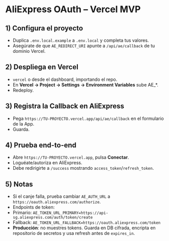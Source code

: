 # AliExpress OAuth – Vercel MVP


## 1) Configura el proyecto
- Duplica `.env.local.example` a `.env.local` y completa tus valores.
- Asegúrate de que `AE_REDIRECT_URI` apunte a `/api/ae/callback` de tu dominio Vercel.


## 2) Despliega en Vercel
- `vercel` o desde el dashboard, importando el repo.
- En **Vercel → Project → Settings → Environment Variables** sube AE_*.
- Redeploy.


## 3) Registra la Callback en AliExpress
- Pega `https://TU-PROYECTO.vercel.app/api/ae/callback` en el formulario de la App.
- Guarda.


## 4) Prueba end-to-end
- Abre `https://TU-PROYECTO.vercel.app`, pulsa **Conectar**.
- Loguéate/autoriza en AliExpress.
- Debe redirigirte a `/success` mostrando `access_token`/`refresh_token`.


## 5) Notas
- Si el canje falla, prueba cambiar `AE_AUTH_URL` a `https://oauth.aliexpress.com/authorize`.
- Endpoints de token:
- Primario: `AE_TOKEN_URL_PRIMARY=https://api-sg.aliexpress.com/auth/token/create`
- Fallback: `AE_TOKEN_URL_FALLBACK=https://oauth.aliexpress.com/token`
- **Producción**: no muestres tokens. Guarda en DB cifrada, encripta en repositorio de secretos y usa refresh antes de `expires_in`.